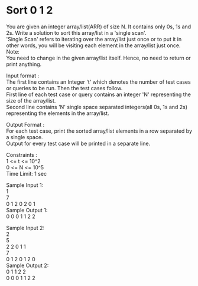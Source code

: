 # Sort 0 1 2




You are given an integer array/list(ARR) of size N. It contains only 0s, 1s and 2s. Write a solution to sort this array/list in a 'single scan'.     
'Single Scan' refers to iterating over the array/list just once or to put it in other words, you will be visiting each element in the array/list just once.      
Note:        
You need to change in the given array/list itself. Hence, no need to return or print anything.          

Input format :       
The first line contains an Integer 't' which denotes the number of test cases or queries to be run. Then the test cases follow.          
First line of each test case or query contains an integer 'N' representing the size of the array/list.       
Second line contains 'N' single space separated integers(all 0s, 1s and 2s) representing the elements in the array/list.        

Output Format :       
For each test case, print the sorted array/list elements in a row separated by a single space.       
Output for every test case will be printed in a separate line.        

Constraints :    
1 <= t <= 10^2       
0 <= N <= 10^5          
Time Limit: 1 sec        

Sample Input 1:     
1      
7       
0 1 2 0 2 0 1           
Sample Output 1:       
0 0 0 1 1 2 2           

Sample Input 2:      
2      
5          
2 2 0 1 1         
7         
0 1 2 0 1 2 0         
Sample Output 2:          
0 1 1 2 2            
0 0 0 1 1 2 2           
